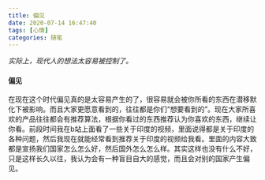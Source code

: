 ```yaml
---
title: 偏见
date: 2020-07-14 16:47:40
tags: [心情]
categories: 随笔
---
```

*实际上，现代人的想法太容易被控制了。*

#### 偏见
在现在这个时代偏见真的是太容易产生的了，很容易就会被你所看的东西在潜移默化下被影响。而且大家更愿意看到的，往往都是你们“想要看到的”。现在大家所喜欢的产品往往都会有推荐算法，根据你看过的东西推荐认为你喜欢的东西，继续让你看。前段时间我在b站上面看了一些关于印度的视频，里面说得都是关于印度的各种问题，然后我现在就能经常看到推荐关于印度的视频给我看。里面的内容大致都是宣扬我们国家怎么怎么好，然后国外怎么怎么样。其实这样也没有什么不好，只是这样长久以往，我认为会有一种盲目自大的感觉，而且会对别的国家产生偏见。
